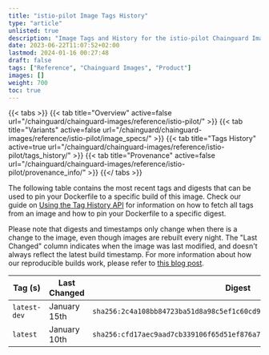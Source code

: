 ```yaml
---
title: "istio-pilot Image Tags History"
type: "article"
unlisted: true
description: "Image Tags and History for the istio-pilot Chainguard Image"
date: 2023-06-22T11:07:52+02:00
lastmod: 2024-01-16 00:27:48
draft: false
tags: ["Reference", "Chainguard Images", "Product"]
images: []
weight: 700
toc: true
---
```


{{< tabs >}}
{{< tab title="Overview" active=false url="/chainguard/chainguard-images/reference/istio-pilot/" >}}
{{< tab title="Variants" active=false url="/chainguard/chainguard-images/reference/istio-pilot/image_specs/" >}}
{{< tab title="Tags History" active=true url="/chainguard/chainguard-images/reference/istio-pilot/tags_history/" >}}
{{< tab title="Provenance" active=false url="/chainguard/chainguard-images/reference/istio-pilot/provenance_info/" >}}
{{</ tabs >}}

The following table contains the most recent tags and digests that can be used to pin your Dockerfile to a specific build of this image. Check our guide on [Using the Tag History API](/chainguard/chainguard-images/using-the-tag-history-api/) for information on how to fetch all tags from an image and how to pin your Dockerfile to a specific digest.

Please note that digests and timestamps only change when there is a change to the image, even though images are rebuilt every night. The "Last Changed" column indicates when the image was last modified, and doesn't always reflect the latest build timestamp. For more information about how our reproducible builds work, please refer to [this blog post](https://www.chainguard.dev/unchained/reproducing-chainguards-reproducible-image-builds).

| Tag (s)       | Last Changed | Digest                                                                    |
|---------------|--------------|---------------------------------------------------------------------------|
|  `latest-dev` | January 15th | `sha256:2c4a108bb84723ba51d8a98c5ef1c60cd9164527961c3c568869e5d2e9b82ffb` |
|  `latest`     | January 10th | `sha256:cfd17aec9aad7cb339106f65d51ef876a712dacdb5582c378e2c3b08647dc846` |

